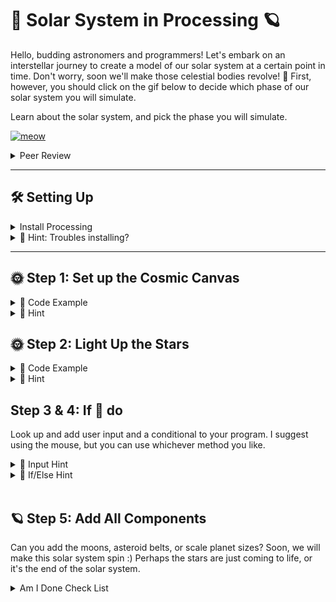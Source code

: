 # 🌌 Solar System in Processing 🪐

Hello, budding astronomers and programmers! Let's embark on an interstellar journey to create a model of our solar system at a certain point in time. Don't worry, soon we'll make those celestial bodies revolve! 🚀 First, however, you should click on the gif below to decide which phase of our solar system you will simulate. 


Learn about the solar system, and pick the phase you will simulate.

<a href="https://youtu.be/TBikbn5XJhg?feature=shared"><img src="solar.gif" alt="meow" width="500" height="500"></a>

<details>
<summary>Peer Review</summary>
    
Before moving on, you must have your idea/plan peer-reviewed by three other students, and you will be asked to know what the <a href="https://processing.org/reference/translate_.html"> `translate(x,y)` function</a> does, use user input via the mouse, use a conditional based on said input, create three unique pretty shapes 💖, pick one artistic aspect, light, color, shadows, etc to focus on, pick one scientific aspect to focus on, stars, planets, moons, gas clouds
    
1. When Being reviewed: Create a flow chart of your program logic. Then, explain how said logic will represent stage X, the science aspect, of our solar system, by doing x,y, and z, the artistic aspect, to your peers. Record your feedback from peers for credit.
    
2. When Reviewing: Provide a grow, glow, and original comment 
</details>

---


## 🛠 Setting Up

<details>
    <summary>Install Processing</summary>
        1.) Get the IDE
        <br>
        2.) Visit <a href= "https://processing.org/download/"> Processing's download Page</a>
        <br>
        3. Install and launch Processing. It's like our spaceship control room!
        Ensure You're in Java Mode:
        - Processing uses Java by default. Just ensure you see 'Java' in the top right.
        
</details>



<details>
  <summary>🌟 Hint: Troubles installing?</summary>
Make sure you have the right version for your operating system. If you get stuck, ask a classmate or your teacher for help.
</details>

---

## 🌞 Step 1: Set up the Cosmic Canvas

<details>
  <summary>👾 Code Example</summary>

<img src="space.png" height="500" width="700">
</details>

<details>
<summary>🌟 Hint</summary>
    
"The `size(800, 600);` sets our universe's width and height. Feel free to make it bigger or smaller!"


</details>


## 🌞 Step 2: Light Up the Stars
<details>
  <summary>👾 Code Example</summary>
    <img src="sun.png" height="500" width="700">


</details>

<details>
  <summary>🌟 Hint</summary>
   
 The `ellipse(400, 300, 100, 100);` function draws the sun. The first two values set the position (x,y), and the last two values set the width and height of the ellipse.
 
<img src="ellipse.png" alt="meow" width="500" height="500">

You already have been making flow charts and using conditionals! here is a basic condition in java!
<br>
<br>
<img src="java_if_code" alt="meow" width="500" height="500">

</details>

## Step 3 & 4:  If 🐁 do
Look up and add user input and a conditional to your program. I suggest using the mouse, but you can use whichever method you like. 

<details>
  <summary>🌟 Input Hint</summary>
    Input is the first thing I think about. What data does the program need? Check out this link to see how processing allows a programmer to create interactive works of art!
    <br>
    <br>
        <a href=https://processing.org/examples/mousefunctions.html > Processing Mouse Example </a>
</details>

<details>
  <summary>🌟 If/Else Hint</summary>
   If statements in Java are the same as in every language. The only change is in the structure of the words, i.e., syntax.
    <br>
    <br>
    
<img src="java_if_else.png" alt="meow" width="500" height="500">
    <br>
    <br>
    
Here is the actual Java code!
<br>
<br>

<img src="java_if_code.png" alt="meow" width="400" height="200">
 
</details>    
<br>




## 🪐 Step 5: Add All Components 

Can you add the moons, asteroid belts, or scale planet sizes? Soon, we will make this
solar system spin :) Perhaps the stars are just coming to life, or it's the end of the solar system.

<details>
    <summary>Am I Done Check List</summary>
    
        1. Peer review document
        2. Flow Chart
        3. User input used
        4. Conditional Statement used
        5. Art aspect clear
        6. Science aspect clear
        7. 3 unique shapes
        8. 3 unqiue colors
        9. Video Reflection
</details>






